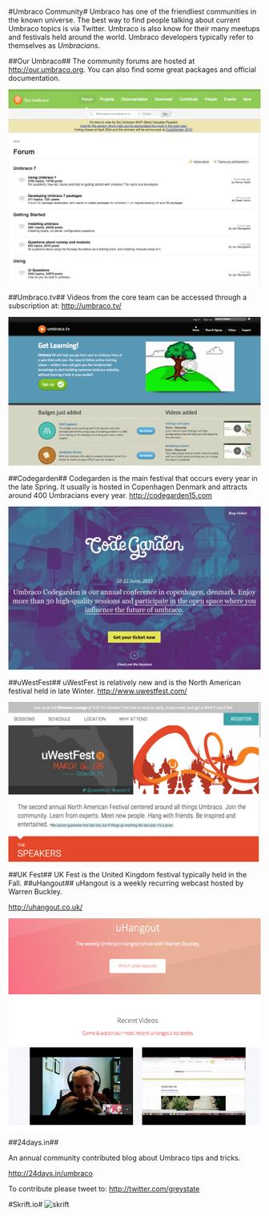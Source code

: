 #Umbraco Community#
Umbraco has one of the friendliest communities in the known universe.  The best way to find people talking about current Umbraco topics is via Twitter.  Umbraco is also know for their many meetups and festivals held around the world.  Umbraco developers typically refer to themselves as *Umbracians*.

##Our Umbraco##
The community forums are hosted at http://our.umbraco.org.  You can also find some great packages and official documentation.

![our](assets/our.png)

##Umbraco.tv##
Videos from the core team can be accessed through a subscription at: http://umbraco.tv/

![umbraco.tv](assets/umbtv.png)

##Codegarden##
Codegarden is the main festival that occurs every year in the late Spring.  It usually is hosted in Copenhagen Denmark and attracts around 400 Umbracians every year.  http://codegarden15.com

![codegarden](assets/codegarden.png)

##uWestFest##
uWestFest is relatively new and is the North American festival held in late Winter.  http://www.uwestfest.com/

![uwestfest](assets/uwestfest.png)

##UK Fest##
 UK Fest is the United Kingdom festival typically held in the Fall.
##uHangout##
uHangout is a weekly recurring webcast hosted by Warren Buckley.

http://uhangout.co.uk/

![uhangout](assets/uhangout.png)

##24days.in##

An annual community contributed blog about Umbraco tips and tricks.

http://24days.in/umbraco

To contribute please tweet to: http://twitter.com/greystate

#Skrift.io#
![skrift](assets/skrift.png)